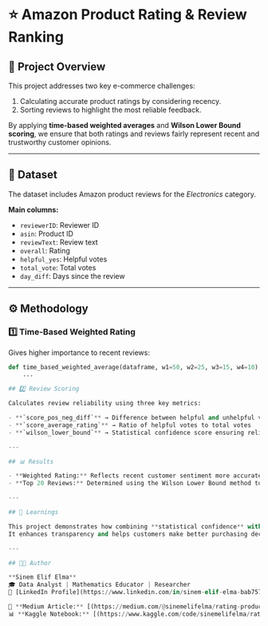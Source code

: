 # ⭐ Amazon Product Rating & Review Ranking

## 📍 Project Overview
This project addresses two key e-commerce challenges:
1. Calculating accurate product ratings by considering recency.
2. Sorting reviews to highlight the most reliable feedback.

By applying **time-based weighted averages** and **Wilson Lower Bound scoring**, we ensure that both ratings and reviews fairly represent recent and trustworthy customer opinions.

---

## 🧩 Dataset
The dataset includes Amazon product reviews for the *Electronics* category.

**Main columns:**
- `reviewerID`: Reviewer ID  
- `asin`: Product ID  
- `reviewText`: Review text  
- `overall`: Rating  
- `helpful_yes`: Helpful votes  
- `total_vote`: Total votes  
- `day_diff`: Days since the review  

---

## ⚙️ Methodology

### 1️⃣ Time-Based Weighted Rating
Gives higher importance to recent reviews:
```python
def time_based_weighted_average(dataframe, w1=50, w2=25, w3=15, w4=10):
    ...

## 2️⃣ Review Scoring

Calculates review reliability using three key metrics:

- **`score_pos_neg_diff`** → Difference between helpful and unhelpful votes  
- **`score_average_rating`** → Ratio of helpful votes to total votes  
- **`wilson_lower_bound`** → Statistical confidence score ensuring reliability  

---

## 📊 Results

- **Weighted Rating:** Reflects recent customer sentiment more accurately than a simple average.  
- **Top 20 Reviews:** Determined using the Wilson Lower Bound method to highlight the most reliable reviews.  

---

## 🧠 Learnings

This project demonstrates how combining **statistical confidence** with **recency weighting** can significantly improve how online reviews are ranked and displayed.  
It enhances transparency and helps customers make better purchasing decisions.

---

## 👩‍💻 Author

**Sinem Elif Elma**  
🎓 Data Analyst | Mathematics Educator | Researcher  
🔗 [LinkedIn Profile](https://www.linkedin.com/in/sinem-elif-elma-bab7579b/)  

📘 **Medium Article:** [(https://medium.com/@sinemelifelma/rating-products-and-sorting-reviews-on-amazon-using-python-58f98075c902)]  
📊 **Kaggle Notebook:** [(https://www.kaggle.com/code/sinemelifelma/rating-product-sorting-reviews-in-amazon)]
